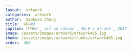 ```yaml
---
layout:  artwork
categories:  artwork
author:  Seokwoo Chung
title:  내피#3
caption: 내피#3 _ oil on canvas _ 40.9 x 27.3cm _ 2017
image: /assets/images/artwork/artwork465.jpg
thumb: /assets/images/artwork/thumbs/artwork465.jpg
order:  465
---
```

